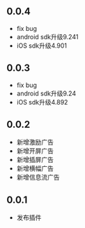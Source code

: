 ## 0.0.4
* fix bug
* android sdk升级9.241
* iOS sdk升级4.901

## 0.0.3
* fix bug
* android sdk升级9.24
* iOS sdk升级4.892

## 0.0.2
* 新增激励广告
* 新增开屏广告
* 新增插屏广告
* 新增横幅广告
* 新增信息流广告

## 0.0.1

* 发布插件
